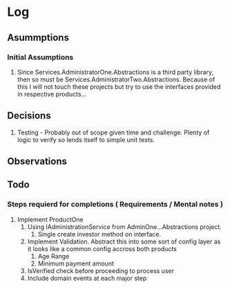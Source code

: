 # Log

## Asummptions
### Initial Assumptions
1. Since Services.AdministratorOne.Abstractions is a third party library, then so must be Services.AdministratorTwo.Abstractions. Because of this I will not touch these projects but try to use the interfaces provided in respective products...
## Decisions
1. Testing - Probably out of scope given time and challenge. Plenty of logic to verify so lends itself to simple unit tests.
## Observations


## Todo

### Steps requierd for completions ( Requirements / Mental notes )
1. Implement ProductOne 
    1. Using IAdministrationService from AdminOne...Abstractions project.
        1. Single create investor method on interface. 
    2. Implement Validation. Abstract this into some sort of config layer as it looks like a common config accross both products
        1. Age Range
        2. Minimum payment amount
    3. IsVerified check before proceeding to process user
    4. Include domain events at each major step

